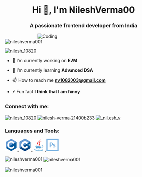 <h1 align="center">Hi 👋, I'm NileshVerma00</h1>
<h3 align="center">A passionate frontend developer from India</h3>
<img align="right" alt="Coding" width="400" src="https://dribbble.com/shots/4502924-Python-developer-animation">
<p align="left"> <img src="https://komarev.com/ghpvc/?username=nileshverma001&label=Profile%20views&color=0e75b6&style=flat" alt="nileshverma001" /> </p>

<p align="left"> <a href="https://twitter.com/nilesh_10820" target="blank"><img src="https://img.shields.io/twitter/follow/nilesh_10820?logo=twitter&style=for-the-badge" alt="nilesh_10820" /></a> </p>

- 🔭 I’m currently working on **EVM**

- 🌱 I’m currently learning **Advanced DSA**

- 📫 How to reach me **nv1082003@gmail.com**

- ⚡ Fun fact **I think that I am funny**

<h3 align="left">Connect with me:</h3>
<p align="left">
<a href="https://twitter.com/nilesh_10820" target="blank"><img align="center" src="https://raw.githubusercontent.com/rahuldkjain/github-profile-readme-generator/master/src/images/icons/Social/twitter.svg" alt="nilesh_10820" height="30" width="40" /></a>
<a href="https://linkedin.com/in/nilesh-verma-21400b233" target="blank"><img align="center" src="https://raw.githubusercontent.com/rahuldkjain/github-profile-readme-generator/master/src/images/icons/Social/linked-in-alt.svg" alt="nilesh-verma-21400b233" height="30" width="40" /></a>
<a href="https://instagram.com/_nil.esh_v" target="blank"><img align="center" src="https://raw.githubusercontent.com/rahuldkjain/github-profile-readme-generator/master/src/images/icons/Social/instagram.svg" alt="_nil.esh_v" height="30" width="40" /></a>
</p>

<h3 align="left">Languages and Tools:</h3>
<p align="left"> <a href="https://www.cprogramming.com/" target="_blank" rel="noreferrer"> <img src="https://raw.githubusercontent.com/devicons/devicon/master/icons/c/c-original.svg" alt="c" width="40" height="40"/> </a> <a href="https://www.w3schools.com/cpp/" target="_blank" rel="noreferrer"> <img src="https://raw.githubusercontent.com/devicons/devicon/master/icons/cplusplus/cplusplus-original.svg" alt="cplusplus" width="40" height="40"/> </a> <a href="https://www.java.com" target="_blank" rel="noreferrer"> <img src="https://raw.githubusercontent.com/devicons/devicon/master/icons/java/java-original.svg" alt="java" width="40" height="40"/> </a> <a href="https://www.photoshop.com/en" target="_blank" rel="noreferrer"> <img src="https://raw.githubusercontent.com/devicons/devicon/master/icons/photoshop/photoshop-line.svg" alt="photoshop" width="40" height="40"/> </a> </p>

<p><img align="left" src="https://github-readme-stats.vercel.app/api/top-langs?username=nileshverma001&show_icons=true&locale=en&layout=compact" alt="nileshverma001" /></p>

<p>&nbsp;<img align="center" src="https://github-readme-stats.vercel.app/api?username=nileshverma001&show_icons=true&locale=en" alt="nileshverma001" /></p>

<p><img align="center" src="https://github-readme-streak-stats.herokuapp.com/?user=nileshverma001&" alt="nileshverma001" /></p>

